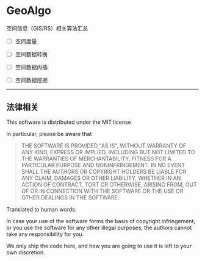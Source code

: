 # GeoAlgo
空间信息（GIS/RS）相关算法汇总

- [ ]  空间度量
- [ ]  空间数据转换
- [ ]  空间数据内插
- [ ]  空间数据挖掘


---

## 法律相关
This software is distributed under the MIT license

In particular, please be aware that

> THE SOFTWARE IS PROVIDED "AS IS", WITHOUT WARRANTY OF ANY KIND, EXPRESS OR IMPLIED, INCLUDING BUT NOT LIMITED TO THE WARRANTIES OF MERCHANTABILITY, FITNESS FOR A PARTICULAR PURPOSE AND NONINFRINGEMENT. IN NO EVENT SHALL THE AUTHORS OR COPYRIGHT HOLDERS BE LIABLE FOR ANY CLAIM, DAMAGES OR OTHER LIABILITY, WHETHER IN AN ACTION OF CONTRACT, TORT OR OTHERWISE, ARISING FROM, OUT OF OR IN CONNECTION WITH THE SOFTWARE OR THE USE OR OTHER DEALINGS IN THE SOFTWARE.

Translated to human words:

In case your use of the software forms the basis of copyright infringement, or you use the software for any other illegal purposes, the authors cannot take any responsibility for you.

We only ship the code here, and how you are going to use it is left to your own discretion.
